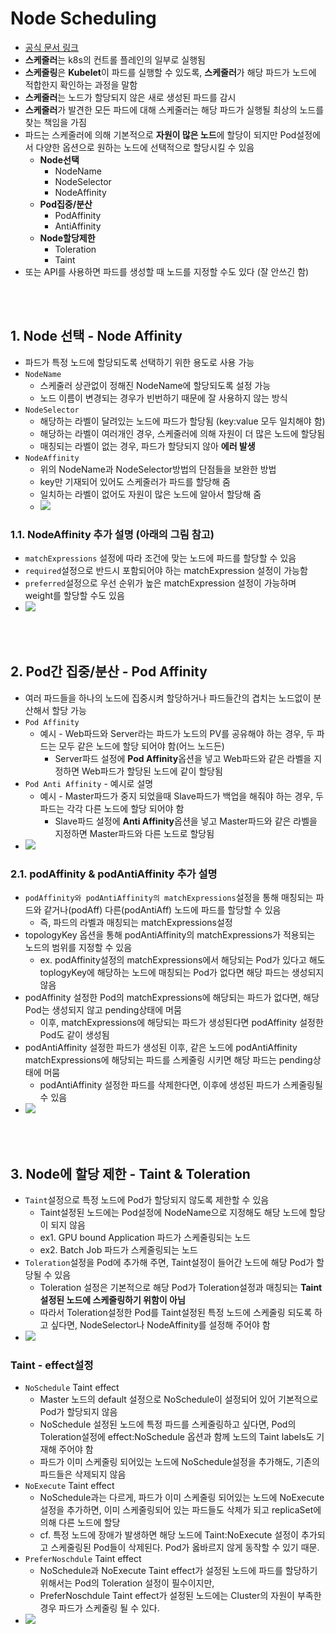 # Node Scheduling
* [공식 문서 링크](https://kubernetes.io/ko/docs/concepts/scheduling-eviction/kube-scheduler/)
* **스케줄러**는 k8s의 컨트롤 플레인의 일부로 실행됨
* **스케줄링**은 **Kubelet**이 파드를 실행할 수 있도록, **스케줄러**가 해당 파드가 노드에 적합한지 확인하는 과정을 말함
* **스케줄러**는 노드가 할당되지 않은 새로 생성된 파드를 감시
* **스케줄러**가 발견한 모든 파드에 대해 스케줄러는 해당 파드가 실행될 최상의 노드를 찾는 책임을 가짐
* 파드는 스케줄러에 의해 기본적으로 **자원이 많은 노드**에 할당이 되지만 Pod설정에서 다양한 옵션으로 원하는 노드에 선택적으로 할당시킬 수 있음
  * **Node선택**
    * NodeName
    * NodeSelector
    * NodeAffinity
  * **Pod집중/분산**
    * PodAffinity
    * AntiAffinity
  * **Node할당제한**
    * Toleration
    * Taint
* 또는 API를 사용하면 파드를 생성할 때 노드를 지정할 수도 있다 (잘 안쓰긴 함)

<br><br>

## 1. Node 선택 - Node Affinity
* 파드가 특정 노드에 할당되도록 선택하기 위한 용도로 사용 가능
* `NodeName`
  * 스케줄러 상관없이 정해진 NodeName에 할당되도록 설정 가능
  * 노드 이름이 변경되는 경우가 빈번하기 때문에 잘 사용하지 않는 방식
* `NodeSelector`
  * 해당하는 라벨이 달려있는 노드에 파드가 할당됨 (key:value 모두 일치해야 함)
  * 해당하는 라벨이 여러개인 경우, 스케줄러에 의해 자원이 더 많은 노드에 할당됨
  * 매칭되는 라벨이 없는 경우, 파드가 할당되지 않아 **에러 발생**
* `NodeAffinity`
  * 위의 NodeName과 NodeSelector방법의 단점들을 보완한 방법
  * key만 기재되어 있어도 스케줄러가 파드를 할당해 줌
  * 일치하는 라벨이 없어도 자원이 많은 노드에 알아서 할당해 줌
  * ![](2024-12-08-23-39-50.png)

### 1.1. NodeAffinity 추가 설명 (아래의 그림 참고)
* `matchExpressions` 설정에 따라 조건에 맞는 노드에 파드를 할당할 수 있음
* `required`설정으로 반드시 포함되어야 하는 matchExpression 설정이 가능함
* `preferred`설정으로 우선 순위가 높은 matchExpression 설정이 가능하며 weight를 할당할 수도 있음
* ![](2024-12-23-17-20-00.png)

<br><br>

## 2. Pod간 집중/분산 - Pod Affinity
* 여러 파드들을 하나의 노드에 집중시켜 할당하거나 파드들간의 겹치는 노드없이 분산해서 할당 가능
* `Pod Affinity`
  * 예시 - Web파드와 Server라는 파드가 노드의 PV를 공유해야 하는 경우, 두 파드는 모두 같은 노드에 할당 되어야 함(어느 노드든)
    * Server파드 설정에 **Pod Affinity**옵션을 넣고 Web파드와 같은 라벨을 지정하면 Web파드가 할당된 노드에 같이 할당됨
* `Pod Anti Affinity` - 예시로 설명
  * 예시 - Master파드가 중지 되었을때 Slave파드가 백업을 해줘야 하는 경우, 두 파드는 각각 다른 노드에 할당 되어야 함
    * Slave파드 설정에 **Anti Affinity**옵션을 넣고 Master파드와 같은 라벨을 지정하면 Master파드와 다른 노드로 할당됨
* ![](2024-12-08-23-53-27.png)

### 2.1. podAffinity & podAntiAffinity 추가 설명
* `podAffinity와 podAntiAffinity의 matchExpressions`설정을 통해 매칭되는 파드와 같거나(podAff) 다른(podAntiAff) 노드에 파드를 할당할 수 있음
  * 즉, 파드의 라벨과 매칭되는 matchExpressions설정
* topologyKey 옵션을 통해 podAntiAffinity의 matchExpressions가 적용되는 노드의 범위를 지정할 수 있음
  * ex. podAffinity설정의 matchExpressions에서 해당되는 Pod가 있다고 해도 toplogyKey에 해당하는 노드에 매칭되는 Pod가 없다면 해당 파드는 생성되지 않음
* podAffinity 설정한 Pod의 matchExpressions에 해당되는 파드가 없다면, 해당 Pod는 생성되지 않고 pending상태에 머뭄
  * 이후, matchExpressions에 해당되는 파드가 생성된다면 podAffinity 설정한 Pod도 같이 생성됨
* podAntiAffinity 설정한 파드가 생성된 이후, 같은 노드에 podAntiAffinity matchExpressions에 해당되는 파드를 스케줄링 시키면 해당 파드는 pending상태에 머뭄
  * podAntiAffinity 설정한 파드를 삭제한다면, 이후에 생성된 파드가 스케줄링될 수 있음
* ![](2024-12-23-23-10-55.png)

<br><br>

## 3. Node에 할당 제한 - Taint & Toleration
* `Taint`설정으로 특정 노드에 Pod가 할당되지 않도록 제한할 수 있음
  * Taint설정된 노드에는 Pod설정에 NodeName으로 지정해도 해당 노드에 할당이 되지 않음
  * ex1. GPU bound Application 파드가 스케줄링되는 노드
  * ex2. Batch Job 파드가 스케줄링되는 노드
* `Toleration`설정을 Pod에 추가해 주면, Taint설정이 들어간 노드에 해당 Pod가 할당될 수 있음
  * Toleration 설정은 기본적으로 해당 Pod가 Toleration설정과 매칭되는 **Taint설정된 노드에 스케줄링하기 위함이 아님**
  * 따라서 Toleration설정한 Pod를 Taint설정된 특정 노드에 스케줄링 되도록 하고 싶다면, NodeSelector나 NodeAffinity를 설정해 주어야 함
* ![](2024-12-09-00-05-02.png)

### Taint - effect설정
* `NoSchedule` Taint effect
  * Master 노드의 default 설정으로 NoSchedule이 설정되어 있어 기본적으로 Pod가 할당되지 않음
  * NoSchedule 설정된 노드에 특정 파드를 스케줄링하고 싶다면, Pod의 Toleration설정에 effect:NoSchedule 옵션과 함께 노드의 Taint labels도 기재해 주어야 함
  * 파드가 이미 스케줄링 되어있는 노드에 NoSchedule설정을 추가해도, 기존의 파드들은 삭제되지 않음
* `NoExecute` Taint effect
  * NoSchedule과는 다르게, 파드가 이미 스케줄링 되어있는 노드에 NoExecute설정을 추가하면, 이미 스케줄링되어 있는 파드들도 삭제가 되고 replicaSet에 의해 다른 노드에 할당
  * cf. 특정 노드에 장애가 발생하면 해당 노드에 Taint:NoExecute 설정이 추가되고 스케줄링된 Pod들이 삭제된다. Pod가 옳바르지 않게 동작할 수 있기 때문.
* `PreferNoschdule` Taint effect
  * NoSchedule과 NoExecute Taint effect가 설정된 노드에 파드를 할당하기 위해서는 Pod의 Toleration 설정이 필수이지만,
  * PreferNoschdule Taint effect가 설정된 노드에는 Cluster의 자원이 부족한 경우 파드가 스케줄링 될 수 있다.
* ![](2024-12-23-23-17-26.png)